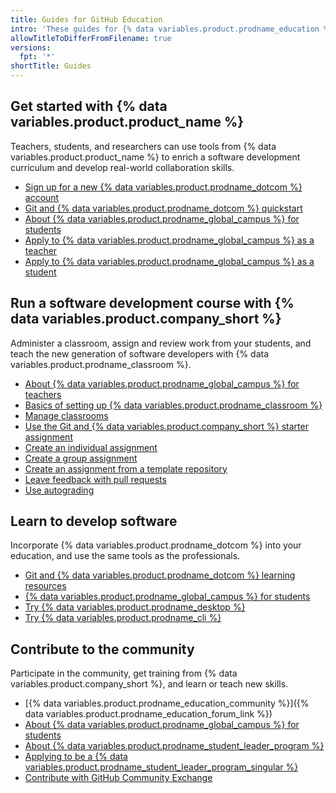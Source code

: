 ```yaml
---
title: Guides for GitHub Education
intro: 'These guides for {% data variables.product.prodname_education %} help you teach and learn both {% data variables.product.product_name %} and software development.'
allowTitleToDifferFromFilename: true
versions:
  fpt: '*'
shortTitle: Guides
---
```


## Get started with {% data variables.product.product_name %}

Teachers, students, and researchers can use tools from {% data variables.product.product_name %} to enrich a software development curriculum and develop real-world collaboration skills.

- [Sign up for a new {% data variables.product.prodname_dotcom %}  account](/get-started/signing-up-for-github/signing-up-for-a-new-github-account)
- [Git and {% data variables.product.prodname_dotcom %} quickstart ](/get-started/quickstart)
- [About {% data variables.product.prodname_global_campus %} for students](/education/explore-the-benefits-of-teaching-and-learning-with-github-education/github-global-campus-for-students/about-github-global-campus-for-students)
- [Apply to {% data variables.product.prodname_global_campus %} as a teacher](/education/explore-the-benefits-of-teaching-and-learning-with-github-education/github-global-campus-for-teachers/apply-to-github-global-campus-as-a-teacher)
- [Apply to {% data variables.product.prodname_global_campus %} as a student](/education/explore-the-benefits-of-teaching-and-learning-with-github-education/github-global-campus-for-students/apply-to-github-global-campus-as-a-student)

## Run a software development course with {% data variables.product.company_short %}

Administer a classroom, assign and review work from your students, and teach the new generation of software developers with {% data variables.product.prodname_classroom %}.

- [About {% data variables.product.prodname_global_campus %} for teachers](/education/explore-the-benefits-of-teaching-and-learning-with-github-education/github-global-campus-for-teachers/about-github-global-campus-for-teachers)
- [Basics of setting up {% data variables.product.prodname_classroom %} ](/education/manage-coursework-with-github-classroom/get-started-with-github-classroom/basics-of-setting-up-github-classroom)
- [Manage classrooms](/education/manage-coursework-with-github-classroom/teach-with-github-classroom/manage-classrooms)
- [Use the Git and {% data variables.product.company_short %} starter assignment](/education/manage-coursework-with-github-classroom/teach-with-github-classroom/use-the-git-and-github-starter-assignment)
- [Create an individual assignment](/education/manage-coursework-with-github-classroom/teach-with-github-classroom/create-an-individual-assignment)
- [Create a group assignment](/education/manage-coursework-with-github-classroom/teach-with-github-classroom/create-a-group-assignment)
- [Create an assignment from a template repository](/education/manage-coursework-with-github-classroom/teach-with-github-classroom/create-an-assignment-from-a-template-repository)
- [Leave feedback with pull requests](/education/manage-coursework-with-github-classroom/teach-with-github-classroom/leave-feedback-with-pull-requests)
- [Use autograding](/education/manage-coursework-with-github-classroom/teach-with-github-classroom/use-autograding)

## Learn to develop software

Incorporate {% data variables.product.prodname_dotcom %} into your education, and use the same tools as the professionals.

- [Git and {% data variables.product.prodname_dotcom %} learning resources](/get-started/quickstart/git-and-github-learning-resources)
- [{% data variables.product.prodname_global_campus %} for students](/education/explore-the-benefits-of-teaching-and-learning-with-github-education/github-global-campus-for-students)
- [Try {% data variables.product.prodname_desktop %}](/desktop)
- [Try {% data variables.product.prodname_cli %}](/github-cli/github-cli/about-github-cli)

## Contribute to the community

Participate in the community, get training from {% data variables.product.company_short %}, and learn or teach new skills.

- [{% data variables.product.prodname_education_community %}]({% data variables.product.prodname_education_forum_link %})
- [About {% data variables.product.prodname_global_campus %} for students](/education/explore-the-benefits-of-teaching-and-learning-with-github-education/github-global-campus-for-students/about-github-global-campus-for-students)
- [About {% data variables.product.prodname_student_leader_program %}](/education/explore-the-benefits-of-teaching-and-learning-with-github-education/use-github-at-your-educational-institution/about-github-campus-experts)
- [Applying to be a {% data variables.product.prodname_student_leader_program_singular %}](/education/explore-the-benefits-of-teaching-and-learning-with-github-education/use-github-at-your-educational-institution/applying-to-be-a-github-campus-expert)
- [Contribute with GitHub Community Exchange](/education/contribute-with-github-community-exchange)
